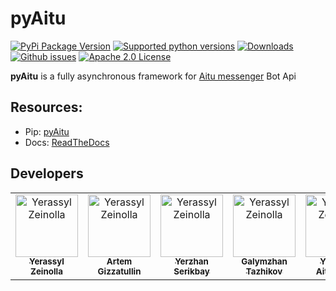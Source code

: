 # pyAitu

[![PyPi Package Version](https://img.shields.io/pypi/v/pyAitu.svg?style=flat-square)](https://pypi.org/project/pyAitu/)
[![Supported python versions](https://img.shields.io/pypi/pyversions/pyAitu.svg?style=flat-square)](https://pypi.org/project/pyAitu/)
[![Downloads](https://img.shields.io/readthedocs/pip/stable.svg?style=flat-square)](https://pyaitu.readthedocs.io/en/latest/)
[![Github issues](https://img.shields.io/github/issues/btsdigital/pyAitu.svg?style=flat-square)](https://github.com/btsdigital/pyAitu/issues)
[![Apache 2.0 License](https://img.shields.io/pypi/l/pyAitu.svg?style=flat-square)](https://opensource.org/licenses/Apache-2.0)

**pyAitu** is a fully asynchronous framework for [Aitu messenger](https://aitu.io) Bot Api

## Resources:
   - Pip: [pyAitu](https://pypi.org/project/pyAitu/)
   - Docs: [ReadTheDocs](https://pyaitu.readthedocs.io/en/latest/)

## Developers

<table>
    <tr>
    <td align="center">
    <a href="https://github.com/yerassyl94">
    <img src="https://avatars1.githubusercontent.com/u/25578169?v=4" width="100px" alt="Yerassyl Zeinolla"/><br/>
    <sub><b>Yerassyl Zeinolla</b></sub>
    </a>
    </td>
    <td align="center">
    <a href="https://github.com/temagi">
    <img src="https://avatars0.githubusercontent.com/u/1005801?v=4" width="100px" alt="Yerassyl Zeinolla"/><br/>
    <sub><b>Artem Gizzatullin</b></sub>
    </a>
    </td>
    <td align="center">
    <a href="https://github.com/yerzhanserikbay">
    <img src="https://avatars0.githubusercontent.com/u/28862203?v=4" width="100px" alt="Yerassyl Zeinolla"/><br/>
    <sub><b>Yerzhan Serikbay</b></sub>
    </a>
    </td>
    <td align="center">
    <a href="https://github.com/colorcharge">
    <img src="https://avatars1.githubusercontent.com/u/18047045?v=4" width="100px" alt="Yerassyl Zeinolla"/><br/>
    <sub><b>Galymzhan Tazhikov</b></sub>
    </a>
    </td>
    <td align="center">
    <a href="https://github.com/yaitzhan">
    <img src="https://avatars2.githubusercontent.com/u/30086178?v=4" width="100px" alt="Yerassyl Zeinolla"/><br/>
    <sub><b>Yerzhan Aitzhanov</b></sub>
    </a>
    </td>
    <td align="center">
    <a href="https://github.com/aaldaber">
    <img src="https://avatars3.githubusercontent.com/u/9216948?v=4" width="100px" alt="Yerassyl Zeinolla"/><br/>
    <sub><b>Aibek Aldabergenov</b></sub>
    </a>
    </td>
    </tr>
</table>